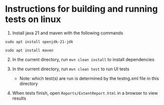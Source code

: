 # Instructions for building and running tests on linux

1. Install java 21 and maven with the following commands

`sudo apt install openjdk-21-jdk`

`sudo apt install maven`

2. In the current directory, run `mvn clean install` to install dependencies

3. In the current directory, run `mvn clean test` to run UI tests

    * Note: which test(s) are run is determined by the testng.xml file in this directory

4. When tests finish, open `Reports/ExtentReport.html` in a browser to view results  